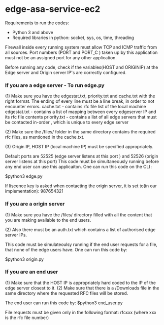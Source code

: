 # edge-asa-service-ec2

Requirements to run the codes:
- Python 3 and above
- Required libraries in python: socket, sys, os, time, threading

Firewall inside every running system must allow TCP and ICMP traffic from all sources.
Port numbers (PORT and PORT_C ) taken up by this application must not be an assigned port for any other application.

Before running any code, check if the variables(HOST and ORIGINIP) at the Edge server and Origin server IP's are correctly configured.

### If you are a edge server  - To run edge.py

(1) Make sure you have the edgestat.txt, priority.txt and cache.txt with the right format. The ending of every line must be a line break, in order to not encounter errors.
cache.txt - contains rfc file list of the local machine
edgestat.txt - contains a list of mapping between every edgeserver IP and its rfc file contents
priority.txt - contains a list of all edge servers that must be contacted in-order , which is unique to every edge server

(2) Make sure the /files/ folder in the same directory contains the required rfc files, as mentioned in the cache.txt.

(3) Origin IP, HOST IP (local machine IP) must be specified appropriately. 

Default ports are 52525 (edge server listens at this port ) and 52526 (origin server listens at this port)
This code must be simultaneously running before any end user can use this applicaiton.
One can run this code on the CLI :

$python3 edge.py

If liscence key is asked when contacting the origin server, it is set to(in our implementation): 987654321

### If you are a origin server

(1) Make sure you have the /files/ directory filled with all the content that you are making available to the end users. 

(2) Also there must be an auth.txt which contains a list of authorised edge server IPs.

This code must be simulateoulsy running if the end user requests for a file, that none of the edge users have.
One can run this code by:

$python3 origin.py

### If you are an end user

(1) Make sure that the HOST IP is appropriately hard coded to the IP of the edge server closest to it. 
(2) Make sure that there is a /Downloads file in the same directory where the requested RFC files will be stored.

The end user can run this code by:
$python3 end_user.py

File requests must be given only in the following format: rfcxxx (where xxx is the rfc file number)

